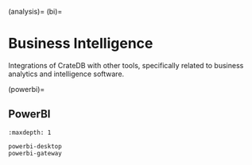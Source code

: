 (analysis)=
(bi)=

# Business Intelligence

Integrations of CrateDB with other tools, specifically related to business
analytics and intelligence software.


(powerbi)=
## PowerBI

```{toctree}
:maxdepth: 1

powerbi-desktop
powerbi-gateway
```
